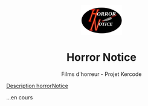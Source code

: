 <div align="center">
  <a href="#">
    <img src="public/images/logo.png" alt="Logo horrorNotice" height="80">
  </a>
  <h1 align="center">Horror Notice</h1>

  <p align="center">Films d'horreur - Projet Kercode</p>
</div>

 <a href="#description">Description horrorNotice</a>

...en cours
